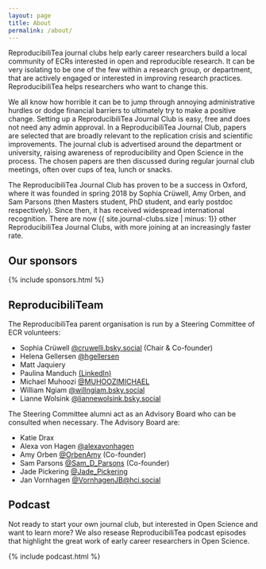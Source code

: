 ```yaml
---
layout: page
title: About
permalink: /about/
---
```


ReproducibiliTea journal clubs help early career researchers build a local community of ECRs interested in open and reproducible research. It can be very isolating to be one of the few within a research group, or department, that are actively engaged or interested in improving research practices. ReproducibiliTea helps researchers who want to change this.

We all know how horrible it can be to jump through annoying administrative hurdles or dodge financial barriers to ultimately try to make a positive change. Setting up a ReproducibiliTea Journal Club is easy, free and does not need any admin approval. In a ReproducibiliTea Journal Club, papers are selected that are broadly relevant to the replication crisis and scientific improvements. The journal club is advertised around the department or university, raising awareness of reproducibility and Open Science in the process. The chosen papers are then discussed during regular journal club meetings, often over cups of tea, lunch or snacks. 

The ReproducibiliTea Journal Club has proven to be a success in Oxford, where it was founded in spring 2018 by Sophia Crüwell, Amy Orben, and Sam Parsons (then Masters student, PhD student, and early postdoc respectively). Since then, it has received widespread international recognition. There are now {{ site.journal-clubs.size | minus: 1}} other ReproducibiliTea Journal Clubs, with more joining at an increasingly faster rate.

## Our sponsors

{% include sponsors.html %}

## ReproducibiliTeam

The ReproducibiliTea parent organisation is run by a Steering Committee of ECR volunteers: 


* Sophia Crüwell [@cruwelli.bsky.social](https://bsky.app/profile/cruwelli.bsky.social) (Chair & Co-founder)
* Helena Gellersen [@hgellersen](https://twitter.com/hgellersen)
* Matt Jaquiery
* Paulina Manduch [(LinkedIn)](https://www.linkedin.com/in/paulinamanduch/)
* Michael Muhoozi [@MUHOOZIMICHAEL](https://twitter.com/MUHOOZIMICHAEL)
* William Ngiam [@willngiam.bsky.social](https://bsky.app/profile/willngiam.bsky.social)
* Lianne Wolsink [@liannewolsink.bsky.social](https://bsky.app/profile/liannewolsink.bsky.social)



The Steering Committee alumni act as an Advisory Board who can be consulted when necessary.
The Advisory Board are:

* Katie Drax
* Alexa von Hagen [@alexavonhagen](https://twitter.com/alexavonhagen)
* Amy Orben [@OrbenAmy](https://twitter.com/OrbenAmy) (Co-founder)
* Sam Parsons [@Sam_D_Parsons](https://twitter.com/Sam_D_Parsons) (Co-founder)
* Jade Pickering [@Jade_Pickering](https://twitter.com/Jade_Pickering)
* Jan Vornhagen [@VornhagenJB@hci.social](https://hci.social/@VornhagenJB) 


## Podcast

Not ready to start your own journal club, but interested in Open Science and want to learn more? We also resease ReproducibiliTea podcast episodes that highlight the great work of early career researchers in Open Science.

{% include podcast.html %}

